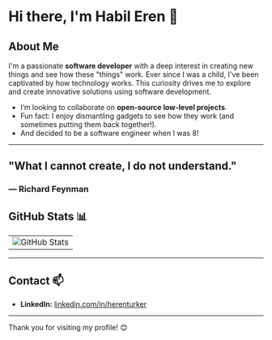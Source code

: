 # Hi there, I'm Habil Eren 👋

## About Me
I'm a passionate **software developer** with a deep interest in creating new things and see how these "things" work. Ever since I was a child, I've been captivated by how technology works. This curiosity drives me to explore and create innovative solutions using software development. 

- I’m looking to collaborate on **open-source low-level projects**.
- Fun fact: I enjoy dismantling gadgets to see how they work (and sometimes putting them back together!).
-  And decided to be a software engineer when I was 8!

---
## "What I cannot create, I do not understand."

### — Richard Feynman
  
## GitHub Stats 📊
<table>
  <tr>
    <td>
      <img src="https://github-readme-stats.vercel.app/api?username=herenturker&theme=radical&show_icons=true&hide_border=false&count_private=true&include_all_commits=true" alt="GitHub Stats">
    </td>
  </tr>
</table>


---

## Contact 📫
- **LinkedIn:** [linkedin.com/in/herenturker](https://www.linkedin.com/in/herenturker/)  
---

Thank you for visiting my profile! 😊
